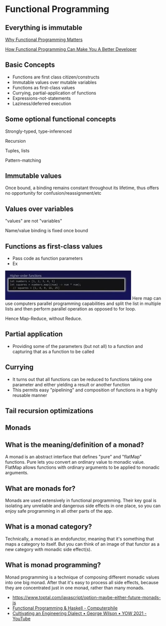 # Functional Programming

## Everything is immutable

[Why Functional Programming Matters](https://www.youtube.com/watch?v=oB8jN68KGcU)

[How Functional Programming Can Make You A Better Developer](https://www.youtube.com/watch?v=EqO4TcNLjl0&t=1s&ab_channel=CodingTech)

## Basic Concepts

- Functions are first class citizen/constructs
- Immutable values over mutable variables
- Functions as first-class values
- Currying, partial-application of functions
- Expressions-not-statements
- Laziness/deferred execution

## Some optional functional concepts

Strongly-typed, type-inferenced

Recursion

Tuples, lists

Pattern-matching

## Immutable values

Once bound, a binding remains constant throughout its lifetime, thus offers no opportunity for confusion/reassignment/etc

## Values over variables

"values" are not "variables"

Name/value binding is fixed once bound

## Functions as first-class values

- Pass code as function parameters
- Ex

![image](../../media/Functional-Programming-image1.jpg)
Here map can use computers parallel programming capabilities and split the list in multiple lists and then perform parallel operation as opposed to for loop.

Hence Map-Reduce, without Reduce.

## Partial application

- Providing some of the parameters (but not all) to a function and capturing that as a function to be called

## Currying

- It turns out that all functions can be reduced to functions taking one parameter and either yielding a result or another function
- This permits easy "pipelining" and composition of functions in a highly reusable manner

## Tail recursion optimizations

## Monads

## What is the meaning/definition of a monad?

A monad is an abstract interface that defines "pure" and "flatMap" functions. Pure lets you convert an ordinary value to monadic value. FlatMap allows functions with ordinary arguments to be applied to monadic arguments.

## What are monads for?

Monads are used extensively in functional programming. Their key goal is isolating any unreliable and dangerous side effects in one place, so you can enjoy safe programming in all other parts of the app.

## What is a monad category?

Technically, a monad is an endofunctor, meaning that it's something that maps a category to itself. But you can think of an image of that functor as a new category with monadic side effect(s).

## What is monad programming?

Monad programming is a technique of composing different monadic values into one big monad. After that it's easy to process all side effects, because they are concentrated just in one monad, rather than many monads.

- <https://www.toptal.com/javascript/option-maybe-either-future-monads-js>
- [Functional Programming & Haskell - Computerphile](https://www.youtube.com/watch?v=LnX3B9oaKzw)
- [Cultivating an Engineering Dialect • George Wilson • YOW 2021 - YouTube](https://www.youtube.com/watch?v=L4h6VegK1BI)
